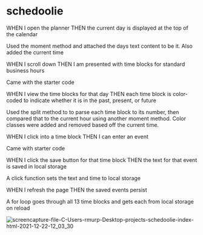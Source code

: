 # schedoolie

WHEN I open the planner
THEN the current day is displayed at the top of the calendar

Used the moment method and attached the days text content to be it. Also added the current time

WHEN I scroll down
THEN I am presented with time blocks for standard business hours

Came with the starter code

WHEN I view the time blocks for that day
THEN each time block is color-coded to indicate whether it is in the past, present, or future

Used the split method to to parse each time block to its number, then compared that to the current hour using another moment method. Color classes were added and removed based off the current time.

WHEN I click into a time block
THEN I can enter an event

Came with starter code

WHEN I click the save button for that time block
THEN the text for that event is saved in local storage

A click function sets the text and time to local storage 

WHEN I refresh the page
THEN the saved events persist

A for loop goes through all 13 time blocks and gets each from local storage on reload

![screencapture-file-C-Users-rmurp-Desktop-projects-schedoolie-index-html-2021-12-22-12_03_30](https://user-images.githubusercontent.com/87506145/147129498-802bdb78-e3e2-4795-8963-a435aea0beb7.png)



